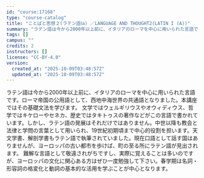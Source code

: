 ```yaml
---
id: "course:17168"
type: "course-catalog"
title: "ことばと思想２(ラテン語Ⅰa) ／LANGUAGE AND THOUGHT2(LATIN I (A))"
summary: "ラテン語は今から2000年以上前に、イタリアのローマを中心に用いられた言語です。ローマ帝国の公用語として、西地中海世界の共通語となりました。本講座ではその基礎文法を学びます。 文学ではウェルギリウスやオウィディウス、哲学ではキケローやセネカ…"
tags: []
campus: ""
credits: 2
instructors: []
license: "CC-BY-4.0"
version:
  created_at: "2025-10-09T03:48:57Z"
  updated_at: "2025-10-09T03:48:57Z"
---
```

ラテン語は今から2000年以上前に、イタリアのローマを中心に用いられた言語です。ローマ帝国の公用語として、西地中海世界の共通語となりました。本講座ではその基礎文法を学びます。 文学ではウェルギリウスやオウィディウス、哲学ではキケローやセネカ、歴史ではタキトゥスの著作などがこの言語で書かれています。しかし、ラテン語の発展はそれだけではありません。中世以降も教会と法律と学問の言葉として用いられ、19世紀初期頃まで中心的役割を担います。天文学書、解剖学書もラテン語で執筆されていました。現在口語として話す国はありませんが、ヨーロッパの古い都市を歩けば、町の至る所にラテン語が見出されます。 難解な言語として敬遠されがちですし、実際に覚えることは多いのですが、ヨーロッパの文化に関心ある方はぜひ一度勉強して下さい。春学期は名詞・形容詞の格変化と動詞の基本的な活用を学ぶことが中心となります。
